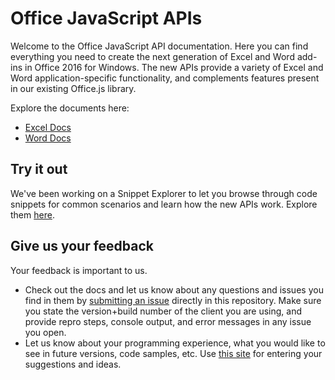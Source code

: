 # Office JavaScript APIs
Welcome to the Office JavaScript API documentation. Here you can find everything you need to create the next generation of Excel and Word add-ins in Office 2016 for Windows. The new APIs provide a variety of Excel and Word application-specific functionality, and complements features present in our existing Office.js library. 

Explore the documents here:

* [Excel Docs](excel) 
* [Word Docs](word) 

## Try it out
We've been working on a Snippet Explorer to let you browse through code snippets for common scenarios and learn how the new APIs work. Explore them [here](https://github.com/OfficeDev/office-js-snippet-explorer). 

## Give us your feedback

Your feedback is important to us. 

* Check out the docs and let us know about any questions and issues you find in them by [submitting an issue](https://github.com/OfficeDev/office-js-docs/issues) directly in this repository. Make sure you state the version+build number of the client you are using, and provide repro steps, console output, and error messages in any issue you open.  
* Let us know about your programming experience, what you would like to see in future versions, code samples, etc. Use [this site](http://officespdev.uservoice.com/) for entering your suggestions and ideas.
